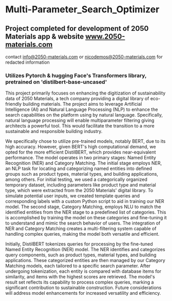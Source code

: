 # Multi-Parameter_Search_Optimizer
## Project completed for development of 2050 Materials app & website www.2050-materials.com
contact info@2050-materials.com or nicodemos@2050-materials.com for redacted information

### Utilizes Pytorch & hugging Face's Transformers library, pretrained on 'distilbert-base-uncased'

This project primarily focuses on enhancing the digitization of sustainability data of 2050 Materials, a tech company providing a digital library of eco-friendly building materials. The project aims to leverage Artificial Intelligence (AI) and Natural Language Processing (NLP) to enhance the search capabilities on the platform using by natural language. Specifically, natural language processing will enable multiparameter filtering giving architects a powerful tool. This would facilitate the transition to a more sustainable and responsible building industry.

We specifically chose to utilize pre-trained models, notably BERT, due to its high accuracy. However, given BERT's high computational demand, we opted for the more efficient DistilBERT, which provides near-equivalent performance. The model operates in two primary stages: Named Entity Recognition (NER) and Category Matching. The initial stage employs NER, an NLP task for locating and categorizing named entities into defined groups such as product types, material types, and building applications, among others. For initial testing, we used a categorically organized temporary dataset, including parameters like product type and material type, which were extracted from the 2050 Materials' digital library. To simulate potential user inputs, we created template queries and corresponding labels with a custom Python script to aid in training our NER model. The second stage, Category Matching, employs NLU to match the identified entities from the NER stage to a predefined list of categories. This is accomplished by training the model on these categories and fine-tuning it to understand and mimic the search behavior of users. The integration of NER and Category Matching creates a multi-filtering system capable of handling complex queries, making the model both versatile and efficient.

Initially, DistilBERT tokenizes queries for processing by the fine-tuned Named Entity Recognition (NER) model. The NER identifies and categorizes query components, such as product types, material types, and building applications. These categorized entities are then managed by our Category Matching models, each tailored to a specific search parameter. After undergoing tokenization, each entity is compared with database items for similarity, and items with the highest scores are retrieved. The model's result set reflects its capability to process complex queries, marking a significant contribution to sustainable construction. Future considerations will address model enhancements for increased versatility and efficiency.
